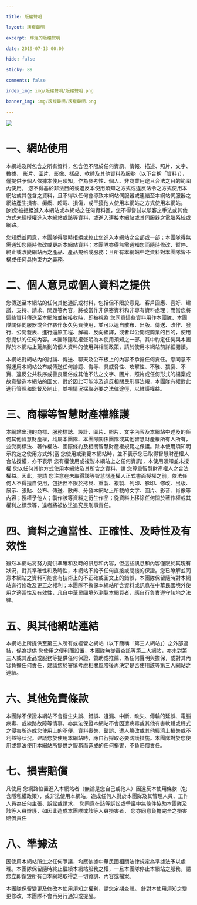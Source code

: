 ```yaml
---

title: 版權聲明

layout: 版權聲明

excerpt: 輝煌的版權聲明

date: 2019-07-13 00:00

hide: false

sticky: 89

comments: false

index_img: img/版權聲明/版權聲明.png

banner_img: img/版權聲明/版權聲明.png

---
```


<style>
/* customizable snowflake styling */
.snowflake {
  color: #fff;
  font-size: 1em;
  font-family: Arial, sans-serif;
  text-shadow: 0 0 5px #000;
}
 
.snowflake,.snowflake .inner{animation-iteration-count:infinite;animation-play-state:running}@keyframes snowflakes-fall{0%{transform:translateY(0)}100%{transform:translateY(110vh)}}@keyframes snowflakes-shake{0%,100%{transform:translateX(0)}50%{transform:translateX(80px)}}.snowflake{position:fixed;top:-10%;z-index:9999;-webkit-user-select:none;user-select:none;cursor:default;animation-name:snowflakes-shake;animation-duration:3s;animation-timing-function:ease-in-out}.snowflake .inner{animation-duration:10s;animation-name:snowflakes-fall;animation-timing-function:linear}.snowflake:nth-of-type(0){left:1%;animation-delay:0s}.snowflake:nth-of-type(0) .inner{animation-delay:0s}.snowflake:first-of-type{left:10%;animation-delay:1s}.snowflake:first-of-type .inner,.snowflake:nth-of-type(8) .inner{animation-delay:1s}.snowflake:nth-of-type(2){left:20%;animation-delay:.5s}.snowflake:nth-of-type(2) .inner,.snowflake:nth-of-type(6) .inner{animation-delay:6s}.snowflake:nth-of-type(3){left:30%;animation-delay:2s}.snowflake:nth-of-type(11) .inner,.snowflake:nth-of-type(3) .inner{animation-delay:4s}.snowflake:nth-of-type(4){left:40%;animation-delay:2s}.snowflake:nth-of-type(10) .inner,.snowflake:nth-of-type(4) .inner{animation-delay:2s}.snowflake:nth-of-type(5){left:50%;animation-delay:3s}.snowflake:nth-of-type(5) .inner{animation-delay:8s}.snowflake:nth-of-type(6){left:60%;animation-delay:2s}.snowflake:nth-of-type(7){left:70%;animation-delay:1s}.snowflake:nth-of-type(7) .inner{animation-delay:2.5s}.snowflake:nth-of-type(8){left:80%;animation-delay:0s}.snowflake:nth-of-type(9){left:90%;animation-delay:1.5s}.snowflake:nth-of-type(9) .inner{animation-delay:3s}.snowflake:nth-of-type(10){left:25%;animation-delay:0s}.snowflake:nth-of-type(11){left:65%;animation-delay:2.5s}
</style>
<div class="snowflakes" aria-hidden="true">
  <div class="snowflake">
    <div class="inner">❅</div>
  </div>
  <div class="snowflake">
    <div class="inner">❅</div>
  </div>
  <div class="snowflake">
    <div class="inner">❅</div>
  </div>
  <div class="snowflake">
    <div class="inner">❅</div>
  </div>
  <div class="snowflake">
    <div class="inner">❅</div>
  </div>
  <div class="snowflake">
    <div class="inner">❅</div>
  </div>
  <div class="snowflake">
    <div class="inner">❅</div>
  </div>
  <div class="snowflake">
    <div class="inner">❅</div>
  </div>
  <div class="snowflake">
    <div class="inner">❅</div>
  </div>
  <div class="snowflake">
    <div class="inner">❅</div>
  </div>
  <div class="snowflake">
    <div class="inner">❅</div>
  </div>
  <div class="snowflake">
    <div class="inner">❅</div>
  </div>
</div>


![](img/版權聲明/橫幅.png)

# 一、網站使用

本網站及所包含之所有資料，包含但不限於任何資訊、情報、描述、照片、文字、數據、 影片、圖片、影像、樣品、軟體及其他資料及服務（以下合稱「資料」），僅提供予個人依據本使用須知，作為參考性、個人、非商業用途且合法之目的範圍內使用。 您不得基於非法目的或違反本使用須知之方式或違反法令之方式使用本網站或其包含之資料，且不得以任何會導致本網站伺服器或連結至本網站伺服器之網路產生損害、癱瘓、超載、損傷，或干擾他人使用本網站之方式使用本網站。[如您被拒絕進入本網站或本網站之任何資料區，您不得嘗試以駭客之手法或其他方式未經授權進入本網站或該等資料，或進入連接本網站或其伺服器之電腦系統或網路。

您知悉並同意，本團隊得隨時拒絕或終止您進入本網站之全部或一部；本團隊得無需通知您隨時修改或更新本網站資料；本團隊亦得無需通知您而隨時修改、暫停、終止或改變網站內之產品、產品規格或服務；且所有本網站中之資料對本團隊皆不構成任何具拘束力之義務。



# 二、個人意見或個人資料之提供

您傳送至本網站的任何其他通訊或材料，包括但不限於意見、客戶回應、喜好、建議、支持、請求、問題等內容，將被當作非保密資料和非專有資料處理；而當您將這些資料傳送至本網站並被接收時，即被視為 您同意這些資料用作本團隊、本團隊關係伺服器或合作夥伴永久免費使用，並可以逕自散布、出版、傳送、改作、發行、公開發表、進行還原工程、解編、反向組譯，或者以公開或商業的目的，使用您提供的任何內容。本團隊隱私權聲明為本使用須知之一部，其中約定任何與本團隊於本網站上蒐集到的個人資料的使用與相關政策，請於使用本網站前詳細閱讀。

本網站對網站內的討論、傳送、聊天及公布板上的內容不承擔任何責任。您同意不得運用本網站公布或傳送任何誹謗、侮辱、具威脅性、攻擊性、不雅、猥褻、不實、違反公共秩序或善良風俗或其他不法之文字、圖片、照片或任何形式的檔案或故意變造本網站的圖文，對於因此可能涉及違反相關民刑事法規，本團隊有權對此進行管理和監督及制止，並視情況採取必要之法律途徑，以維護權益。



# 三、商標等智慧財產權維護

本網站出現的商標、服務標誌、設計、圖片、照片、文字內容及本網站中述及的任何其他智慧財產權，均屬本團隊、本團隊關係團隊或其他智慧財產權所有人所有，並受商標法、著作權法、國際條約及相關智慧財產權規範之保護。除本使用須知明示約定之使用方式外(當 您使用或瀏覽本網站時，並不表示您已取得智慧財產權人合法授權，亦不表示 您有權使用或複製本網站上之任何資訊)，本使用須知並未授權 您以任何其他方式使用本網站及其所含之資料，請 您尊重智慧財產權人之合法權益。因此，提請 您注意在未取得該等智慧財產權人正式書面授權之前，依法任何人不得擅自使用，包括但不限於拷貝、重製、複製、列印、影印、修改、出版、展示、張貼、公布、傳送、散佈、分發本網站上所載的文字、圖片、影音、肖像等內容；授權予他人；製作該等資料之衍生作品；從資料上移除任何關於著作權或其權利之標示等，違者將被依法追究民刑事責任。



# 四、資料之適當性、正確性、及時性及有效性

雖然本網站將努力提供準確和及時的訊息和內容，但這些訊息和內容僅限於其現有狀況，對其準確性和及時性，本網站不給予任何直接或間接的保證。您已瞭解並同意本網站之資料可能含有技術上的不正確或圖文上的錯誤，本團隊保留隨時對本網站進行修改及更正之權利；本團隊不擔保本網站所含資料或訊息在中華民國境外使用之適當性及有效性，凡自中華民國境外瀏覽本網頁者，應自行負責遵守該地之法律。



# 五、與其他網站連結

本網站上所提供至第三人所有或經營之網站（以下簡稱「第三人網站」）之外部連結，係為提供 您使用之便利而設置，本團隊無從審查該等第三人網站，亦未對第三人或其產品或服務等提供任何保證、贊助或推薦、為任何聲明與擔保，或對其內容負擔任何責任，建議您於審慎考慮相關風險後再決定是否使用該等第三人網站之連結。



# 六、其他免責條款

本團隊不保證本網站不會發生失誤、錯誤、遺漏、中斷、缺失、傳輸的延誤、電腦病毒、或線路故障等情事，亦無法保證本網站不會因遭病毒或其他有害軟體或程式之侵害所造成您使用上的不便、資料喪失、錯誤、遭人篡改或其他經濟上損失或不利益等狀況。建議您於使用本網站時，應自行採取必要防護措施。本團隊對於您使用或無法使用本網站所提供之服務而造成的任何損害，不負賠償責任。



# 七、損害賠償

凡使用 您網路位置進入本網站者（無論是您自己或他人）因違反本使用條款（包含隱私權政策），或非法使用本網站，造成任何人對於本團隊及其管理人員、工作人員為任何主張、訴訟或請求， 您同意在該等訴訟或爭議中無條件協助本團隊及該等人員辯護，如因此造成本團隊或該等人員損害者， 您亦同意負擔完全之損害賠償責任


# 八、準據法

因使用本網站所生之任何爭議，均應依據中華民國相關法律規定為準據法予以處理。本團隊保留隨時終止繼續本網站服務之權，一旦本團隊停止本網站之服務，請您立即銷毀所有自本網站取得之一切資訊、內容或檔案。



本團隊保留變更及修改本使用須知之權利，請您定期查閱。
針對本使用須知之變更修改，本團隊不會再另行通知或提醒。
